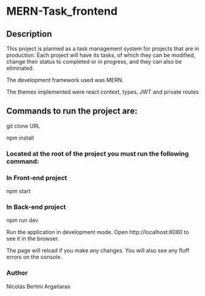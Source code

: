 # MERN-Task_frontend

## Description
This project is planned as a task management system for projects that are in production.
Each project will have its tasks, of which they can be modified, change their status to completed or in progress, and they can also be eliminated.

The development framework used was MERN.

The themes implemented were react context, types, JWT and private routes 

## Commands to run the project are:
git clone URL

npm install

### Located at the root of the project you must run the following command:

### In Front-end project
npm start

### In Back-end project
npm run dev

Run the application in development mode. Open http://localhost:8080 to see it in the browser.

The page will reload if you make any changes. You will also see any fluff errors on the console.

### Author
Nicolás Bertini Argañaras
